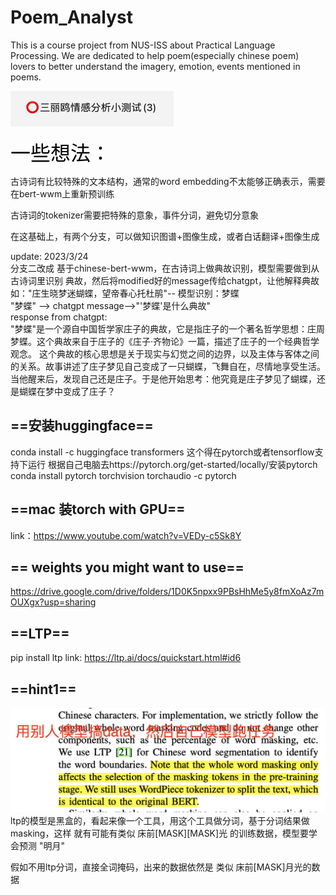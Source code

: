 # Poem_Analyst
This is a course project from NUS-ISS about Practical Language Processing. We are dedicated to help 
poem(especially chinese poem) lovers to better understand the imagery, emotion, events mentioned in poems.

![img.png|500](Image/img.png)

<font face="黑体" color=black size=6>一些想法：</font>

古诗词有比较特殊的文本结构，通常的word embedding不太能够正确表示，需要在bert-wwm上重新预训练

古诗词的tokenizer需要把特殊的意象，事件分词，避免切分意象

在这基础上，有两个分支，可以做知识图谱+图像生成，或者白话翻译+图像生成

update: 2023/3/24  
分支二改成 基于chinese-bert-wwm，在古诗词上做典故识别，模型需要做到从古诗词里识别
典故，然后将modified好的message传给chatgpt，让他解释典故  
如："庄生晓梦迷蝴蝶，望帝春心托杜鹃"-- 模型识别：梦蝶  
"梦蝶" --> chatgpt message-->"'梦蝶'是什么典故"  
response from chatgpt:   
"梦蝶"是一个源自中国哲学家庄子的典故，它是指庄子的一个著名哲学思想：庄周梦蝶。这个典故来自于庄子的《庄子·齐物论》一篇，描述了庄子的一个经典哲学观念。
这个典故的核心思想是关于现实与幻觉之间的边界，以及主体与客体之间的关系。故事讲述了庄子梦见自己变成了一只蝴蝶，飞舞自在，尽情地享受生活。当他醒来后，发现自己还是庄子。于是他开始思考：他究竟是庄子梦见了蝴蝶，还是蝴蝶在梦中变成了庄子？

## ==安装huggingface==
conda install -c huggingface transformers
这个得在pytorch或者tensorflow支持下运行
根据自己电脑去https://pytorch.org/get-started/locally/安装pytorch
conda install pytorch torchvision torchaudio -c pytorch

## ==mac 装torch with GPU==
link：https://www.youtube.com/watch?v=VEDy-c5Sk8Y

## == weights you might want to use==
https://drive.google.com/drive/folders/1D0K5npxx9PBsHhMe5y8fmXoAz7mOUXgx?usp=sharing

## ==LTP==
pip install ltp
link: https://ltp.ai/docs/quickstart.html#id6

## ==hint1==
![img.png|500](Image/hint1.png)
ltp的模型是黑盒的，看起来像一个工具，用这个工具做分词，基于分词结果做masking，这样
就有可能有类似 床前[MASK][MASK]光 的训练数据，模型要学会预测 "明月"

假如不用ltp分词，直接全词掩码，出来的数据依然是 类似 床前[MASK]月光的数据